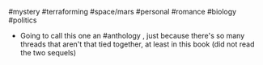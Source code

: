 #mystery #terraforming #space/mars #personal #romance 
#biology #politics 

- Going to call this one an #anthology , just because there's so many threads that aren't that tied together, at least in this book (did not read the two sequels)